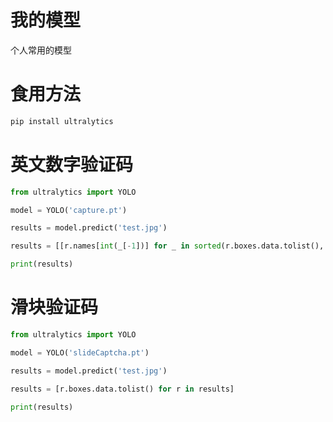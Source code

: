 # 我的模型
个人常用的模型

# 食用方法

```bash
pip install ultralytics
```

# 英文数字验证码
```python
from ultralytics import YOLO

model = YOLO('capture.pt')

results = model.predict('test.jpg')

results = [[r.names[int(_[-1])] for _ in sorted(r.boxes.data.tolist(), key=lambda x: x[0])] for r in results]

print(results)
```

# 滑块验证码
```python
from ultralytics import YOLO

model = YOLO('slideCaptcha.pt')

results = model.predict('test.jpg')

results = [r.boxes.data.tolist() for r in results]

print(results)
```
